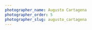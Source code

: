 ```yaml
---
photographer_name: Augusto Cartagena
photographer_order: 5
photographer_slug: augusto_cartagena
---
```


